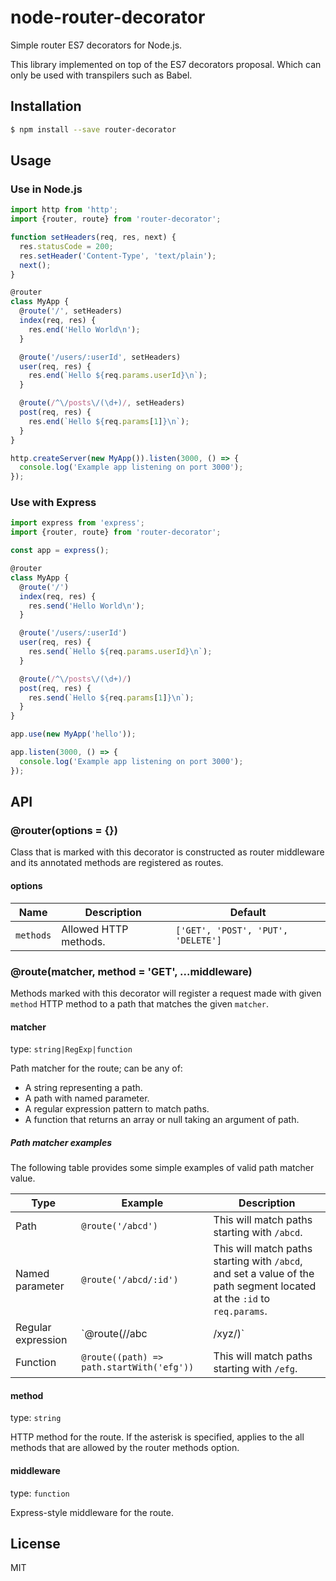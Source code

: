 # node-router-decorator

Simple router ES7 decorators for Node.js.

This library implemented on top of the ES7 decorators proposal. Which can only be used with transpilers such as Babel.

## Installation

```bash
$ npm install --save router-decorator
```

## Usage

### Use in Node.js

```js
import http from 'http';
import {router, route} from 'router-decorator';

function setHeaders(req, res, next) {
  res.statusCode = 200;
  res.setHeader('Content-Type', 'text/plain');
  next();
}

@router
class MyApp {
  @route('/', setHeaders)
  index(req, res) {
    res.end('Hello World\n');
  }

  @route('/users/:userId', setHeaders)
  user(req, res) {
    res.end(`Hello ${req.params.userId}\n`);
  }

  @route(/^\/posts\/(\d+)/, setHeaders)
  post(req, res) {
    res.end(`Hello ${req.params[1]}\n`);
  }
}

http.createServer(new MyApp()).listen(3000, () => {
  console.log('Example app listening on port 3000');
});
```

### Use with Express

```js
import express from 'express';
import {router, route} from 'router-decorator';

const app = express();

@router
class MyApp {
  @route('/')
  index(req, res) {
    res.send('Hello World\n');
  }

  @route('/users/:userId')
  user(req, res) {
    res.send(`Hello ${req.params.userId}\n`);
  }

  @route(/^\/posts\/(\d+)/)
  post(req, res) {
    res.send(`Hello ${req.params[1]}\n`);
  }
}

app.use(new MyApp('hello'));

app.listen(3000, () => {
  console.log('Example app listening on port 3000');
});
```

## API

### @router(options = {})

Class that is marked with this decorator is constructed as router middleware and its annotated methods are registered as routes.

#### options

| Name | Description | Default |
| ---- | ----------- | ------- |
| `methods` | Allowed HTTP methods. | `['GET', 'POST', 'PUT', 'DELETE']` |

### @route(matcher, method = 'GET', ...middleware)

Methods marked with this decorator will register a request made with given `method` HTTP method to a path that matches the given `matcher`.

#### matcher

type: `string|RegExp|function`

Path matcher for the route; can be any of:

- A string representing a path.
- A path with named parameter.
- A regular expression pattern to match paths.
- A function that returns an array or null taking an argument of path.

##### Path matcher examples

The following table provides some simple examples of valid path matcher value.

| Type | Example | Description |
| ---- | ------- | ----------- |
| Path | `@route('/abcd')` | This will match paths starting with `/abcd`. |
| Named parameter | `@route('/abcd/:id')` | This will match paths starting with `/abcd`, and set a value of the path segment located at the `:id` to `req.params`. |
| Regular expression | `@route(/\/abc|\/xyz/)` | This will match paths starting with `/abc` and `/xyz`. |
| Function | `@route((path) => path.startWith('efg'))` | This will match paths starting with `/efg`. |

#### method

type: `string`

HTTP method for the route. If the asterisk is specified, applies to the all methods that are allowed by the router methods option.

#### middleware

type: `function`

Express-style middleware for the route.

## License

MIT
